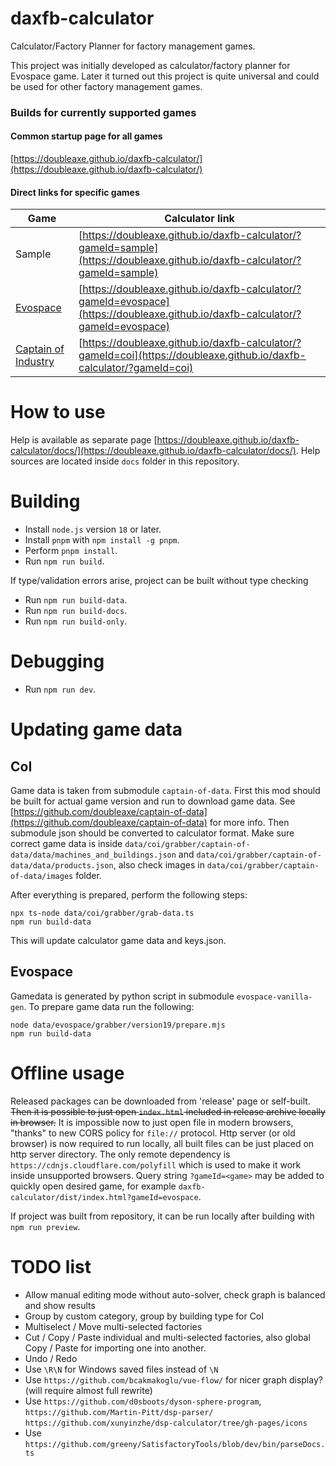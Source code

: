 # daxfb-calculator
Calculator/Factory Planner for factory management games.

This project was initially developed as calculator/factory planner for Evospace game.
Later it turned out this project is quite universal and could be used for other factory management games.

### Builds for currently supported games

#### Common startup page for all games

[https://doubleaxe.github.io/daxfb-calculator/](https://doubleaxe.github.io/daxfb-calculator/)

#### Direct links for specific games

| Game | Calculator link |
|---|---|
| Sample | [https://doubleaxe.github.io/daxfb-calculator/?gameId=sample](https://doubleaxe.github.io/daxfb-calculator/?gameId=sample) |
| [Evospace](https://store.steampowered.com/app/1013540/Evospace/) | [https://doubleaxe.github.io/daxfb-calculator/?gameId=evospace](https://doubleaxe.github.io/daxfb-calculator/?gameId=evospace) |
| [Captain of Industry](https://www.captain-of-industry.com/) | [https://doubleaxe.github.io/daxfb-calculator/?gameId=coi](https://doubleaxe.github.io/daxfb-calculator/?gameId=coi) |

# How to use

Help is available as separate page [https://doubleaxe.github.io/daxfb-calculator/docs/](https://doubleaxe.github.io/daxfb-calculator/docs/).
Help sources are located inside `docs` folder in this repository.

# Building

- Install `node.js` version `18` or later.
- Install `pnpm` with `npm install -g pnpm`.
- Perform `pnpm install`.
- Run `npm run build`.

If type/validation errors arise, project can be built without type checking

- Run `npm run build-data`.
- Run `npm run build-docs`.
- Run `npm run build-only`.

# Debugging

- Run `npm run dev`.

# Updating game data

## CoI

Game data is taken from submodule `captain-of-data`. First this mod should be built for actual game version and run to download game data. See [https://github.com/doubleaxe/captain-of-data](https://github.com/doubleaxe/captain-of-data) for more info. Then submodule json should be converted to calculator format. Make sure correct game data is inside `data/coi/grabber/captain-of-data/data/machines_and_buildings.json` and `data/coi/grabber/captain-of-data/data/products.json`, also check images in `data/coi/grabber/captain-of-data/images` folder.

After everything is prepared, perform the following steps:
```
npx ts-node data/coi/grabber/grab-data.ts
npm run build-data
```
This will update calculator game data and keys.json.

## Evospace

Gamedata is generated by python script in submodule `evospace-vanilla-gen`. To prepare game data run the following:

```
node data/evospace/grabber/version19/prepare.mjs
npm run build-data
```

# Offline usage

Released packages can be downloaded from 'release' page or self-built.
~~Then it is possible to just open `index.html` included in release archive locally in browser.~~
It is impossible now to just open file in modern browsers, "thanks" to new CORS policy for `file://` protocol.
Http server (or old browser) is now required to run locally, all built files can be just placed on http server directory.
The only remote dependency is `https://cdnjs.cloudflare.com/polyfill` which is used to make it work inside unsupported browsers.
Query string `?gameId=<game>` may be added to quickly open desired game, for example `daxfb-calculator/dist/index.html?gameId=evospace`.

If project was built from repository, it can be run locally after building with `npm run preview`.

# TODO list

- Allow manual editing mode without auto-solver, check graph is balanced and show results
- Group by custom category, group by building type for CoI
- Multiselect / Move multi-selected factories
- Cut / Copy / Paste individual and multi-selected factories, also global Copy / Paste for importing one into another.
- Undo / Redo
- Use `\R\N` for Windows saved files instead of `\N`
- Use `https://github.com/bcakmakoglu/vue-flow/` for nicer graph display? (will require almost full rewrite)
- Use `https://github.com/d0sboots/dyson-sphere-program`, `https://github.com/Martin-Pitt/dsp-parser/` `https://github.com/xunyinzhe/dsp-calculator/tree/gh-pages/icons`
- Use `https://github.com/greeny/SatisfactoryTools/blob/dev/bin/parseDocs.ts`
